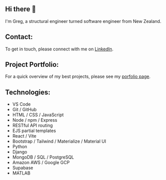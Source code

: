 ## Hi there 👋

<!--
**gregells/gregells** is a ✨ _special_ ✨ repository because its `README.md` (this file) appears on your GitHub profile.

Here are some ideas to get you started:

- 🔭 I’m currently working on ...
- 🌱 I’m currently learning ...
- 👯 I’m looking to collaborate on ...
- 🤔 I’m looking for help with ...
- 💬 Ask me about ...
- 📫 How to reach me: ...
- 😄 Pronouns: ...
- ⚡ Fun fact: ...
-->

I'm Greg, a structural engineer turned software engineer from New Zealand.

## Contact:
To get in touch, please connect with me on [LinkedIn](https://www.linkedin.com/in/gregells/).

## Project Portfolio:
For a quick overview of my best projects, please see my [porfolio page](https://gregells.github.io/portfolio/).

## Technologies:
* VS Code
* Git / GitHub
* HTML / CSS / JavaScript
* Node / npm / Express
* RESTful API routing
* EJS partial templates
* React / Vite
* Bootstrap / Tailwind / Materialize / Material UI
* Python
* Django
* MongoDB / SQL / PostgreSQL
* Amazon AWS / Google GCP
* Supabase
* MATLAB
